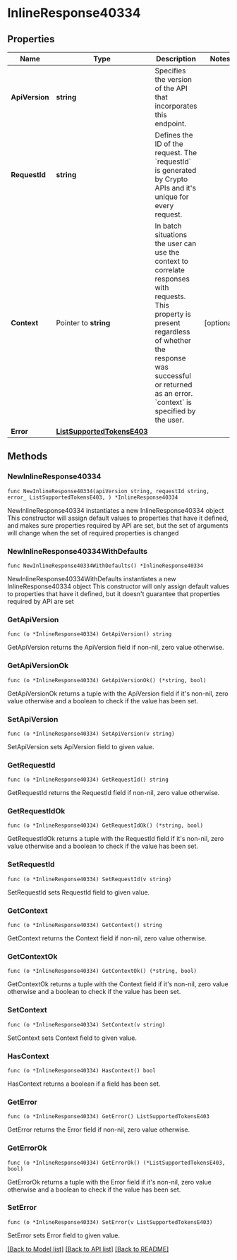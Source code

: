# InlineResponse40334

## Properties

Name | Type | Description | Notes
------------ | ------------- | ------------- | -------------
**ApiVersion** | **string** | Specifies the version of the API that incorporates this endpoint. | 
**RequestId** | **string** | Defines the ID of the request. The &#x60;requestId&#x60; is generated by Crypto APIs and it&#39;s unique for every request. | 
**Context** | Pointer to **string** | In batch situations the user can use the context to correlate responses with requests. This property is present regardless of whether the response was successful or returned as an error. &#x60;context&#x60; is specified by the user. | [optional] 
**Error** | [**ListSupportedTokensE403**](ListSupportedTokensE403.md) |  | 

## Methods

### NewInlineResponse40334

`func NewInlineResponse40334(apiVersion string, requestId string, error_ ListSupportedTokensE403, ) *InlineResponse40334`

NewInlineResponse40334 instantiates a new InlineResponse40334 object
This constructor will assign default values to properties that have it defined,
and makes sure properties required by API are set, but the set of arguments
will change when the set of required properties is changed

### NewInlineResponse40334WithDefaults

`func NewInlineResponse40334WithDefaults() *InlineResponse40334`

NewInlineResponse40334WithDefaults instantiates a new InlineResponse40334 object
This constructor will only assign default values to properties that have it defined,
but it doesn't guarantee that properties required by API are set

### GetApiVersion

`func (o *InlineResponse40334) GetApiVersion() string`

GetApiVersion returns the ApiVersion field if non-nil, zero value otherwise.

### GetApiVersionOk

`func (o *InlineResponse40334) GetApiVersionOk() (*string, bool)`

GetApiVersionOk returns a tuple with the ApiVersion field if it's non-nil, zero value otherwise
and a boolean to check if the value has been set.

### SetApiVersion

`func (o *InlineResponse40334) SetApiVersion(v string)`

SetApiVersion sets ApiVersion field to given value.


### GetRequestId

`func (o *InlineResponse40334) GetRequestId() string`

GetRequestId returns the RequestId field if non-nil, zero value otherwise.

### GetRequestIdOk

`func (o *InlineResponse40334) GetRequestIdOk() (*string, bool)`

GetRequestIdOk returns a tuple with the RequestId field if it's non-nil, zero value otherwise
and a boolean to check if the value has been set.

### SetRequestId

`func (o *InlineResponse40334) SetRequestId(v string)`

SetRequestId sets RequestId field to given value.


### GetContext

`func (o *InlineResponse40334) GetContext() string`

GetContext returns the Context field if non-nil, zero value otherwise.

### GetContextOk

`func (o *InlineResponse40334) GetContextOk() (*string, bool)`

GetContextOk returns a tuple with the Context field if it's non-nil, zero value otherwise
and a boolean to check if the value has been set.

### SetContext

`func (o *InlineResponse40334) SetContext(v string)`

SetContext sets Context field to given value.

### HasContext

`func (o *InlineResponse40334) HasContext() bool`

HasContext returns a boolean if a field has been set.

### GetError

`func (o *InlineResponse40334) GetError() ListSupportedTokensE403`

GetError returns the Error field if non-nil, zero value otherwise.

### GetErrorOk

`func (o *InlineResponse40334) GetErrorOk() (*ListSupportedTokensE403, bool)`

GetErrorOk returns a tuple with the Error field if it's non-nil, zero value otherwise
and a boolean to check if the value has been set.

### SetError

`func (o *InlineResponse40334) SetError(v ListSupportedTokensE403)`

SetError sets Error field to given value.



[[Back to Model list]](../README.md#documentation-for-models) [[Back to API list]](../README.md#documentation-for-api-endpoints) [[Back to README]](../README.md)


